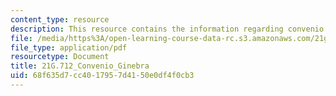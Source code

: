 ```yaml
---
content_type: resource
description: This resource contains the information regarding convenio ginebra.
file: /media/https%3A/open-learning-course-data-rc.s3.amazonaws.com/21g-712-spanish-conversation-and-composition-fall-2003/68f635d7cc4017957d4150e0df4f0cb3_MIT21G_712F03_con_gine.pdf
file_type: application/pdf
resourcetype: Document
title: 21G.712_Convenio_Ginebra
uid: 68f635d7-cc40-1795-7d41-50e0df4f0cb3
---
```

